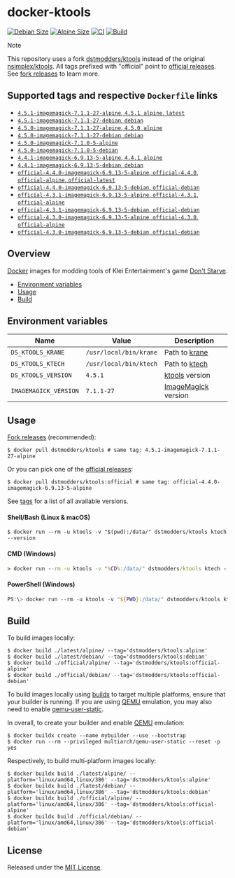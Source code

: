 # docker-ktools

[![Debian Size]](https://hub.docker.com/r/dstmodders/ktools)
[![Alpine Size]](https://hub.docker.com/r/dstmodders/ktools)
[![CI]](https://github.com/dstmodders/docker-ktools/actions/workflows/ci.yml)
[![Build]](https://github.com/dstmodders/docker-ktools/actions/workflows/build.yml)

> [!NOTE]
> This repository uses a fork [dstmodders/ktools] instead of the original
> [nsimplex/ktools]. All tags prefixed with "official" point to
> [official releases]. See [fork releases] to learn more.

## Supported tags and respective `Dockerfile` links

- [`4.5.1-imagemagick-7.1.1-27-alpine`, `4.5.1`, `alpine`, `latest`](https://github.com/dstmodders/docker-ktools/blob/93d8fae0588c2e1075c8cdff365daf191c1e6201/latest/alpine/Dockerfile)
- [`4.5.1-imagemagick-7.1.1-27-debian`, `debian`](https://github.com/dstmodders/docker-ktools/blob/93d8fae0588c2e1075c8cdff365daf191c1e6201/latest/debian/Dockerfile)
- [`4.5.0-imagemagick-7.1.1-27-alpine`, `4.5.0`, `alpine`](https://github.com/dstmodders/docker-ktools/blob/93d8fae0588c2e1075c8cdff365daf191c1e6201/latest/alpine/Dockerfile)
- [`4.5.0-imagemagick-7.1.1-27-debian`, `debian`](https://github.com/dstmodders/docker-ktools/blob/93d8fae0588c2e1075c8cdff365daf191c1e6201/latest/debian/Dockerfile)
- [`4.5.0-imagemagick-7.1.0-5-alpine`](https://github.com/dstmodders/docker-ktools/blob/ef2d40c3fc2e675ca492371e0e539f13449a1846/latest/alpine/Dockerfile)
- [`4.5.0-imagemagick-7.1.0-5-debian`](https://github.com/dstmodders/docker-ktools/blob/ef2d40c3fc2e675ca492371e0e539f13449a1846/latest/debian/Dockerfile)
- [`4.4.1-imagemagick-6.9.13-5-alpine`, `4.4.1`, `alpine`](https://github.com/dstmodders/docker-ktools/blob/93d8fae0588c2e1075c8cdff365daf191c1e6201/latest/alpine/Dockerfile)
- [`4.4.1-imagemagick-6.9.13-5-debian`, `debian`](https://github.com/dstmodders/docker-ktools/blob/93d8fae0588c2e1075c8cdff365daf191c1e6201/latest/debian/Dockerfile)
- [`official-4.4.0-imagemagick-6.9.13-5-alpine`, `official-4.4.0`, `official-alpine`, `official-latest`](https://github.com/dstmodders/docker-ktools/blob/93d8fae0588c2e1075c8cdff365daf191c1e6201/official/alpine/Dockerfile)
- [`official-4.4.0-imagemagick-6.9.13-5-debian`, `official-debian`](https://github.com/dstmodders/docker-ktools/blob/93d8fae0588c2e1075c8cdff365daf191c1e6201/official/debian/Dockerfile)
- [`official-4.3.1-imagemagick-6.9.13-5-alpine`, `official-4.3.1`, `official-alpine`](https://github.com/dstmodders/docker-ktools/blob/93d8fae0588c2e1075c8cdff365daf191c1e6201/official/alpine/Dockerfile)
- [`official-4.3.1-imagemagick-6.9.13-5-debian`, `official-debian`](https://github.com/dstmodders/docker-ktools/blob/93d8fae0588c2e1075c8cdff365daf191c1e6201/official/debian/Dockerfile)
- [`official-4.3.0-imagemagick-6.9.13-5-alpine`, `official-4.3.0`, `official-alpine`](https://github.com/dstmodders/docker-ktools/blob/93d8fae0588c2e1075c8cdff365daf191c1e6201/official/alpine/Dockerfile)
- [`official-4.3.0-imagemagick-6.9.13-5-debian`, `official-debian`](https://github.com/dstmodders/docker-ktools/blob/93d8fae0588c2e1075c8cdff365daf191c1e6201/official/debian/Dockerfile)

## Overview

[Docker] images for modding tools of Klei Entertainment's game
[Don't Starve].

- [Environment variables](#environment-variables)
- [Usage](#usage)
- [Build](#build)

## Environment variables

| Name                  | Value                  | Description           |
| --------------------- | ---------------------- | --------------------- |
| `DS_KTOOLS_KRANE`     | `/usr/local/bin/krane` | Path to [krane]       |
| `DS_KTOOLS_KTECH`     | `/usr/local/bin/ktech` | Path to [ktech]       |
| `DS_KTOOLS_VERSION`   | `4.5.1`                | [ktools] version      |
| `IMAGEMAGICK_VERSION` | `7.1.1-27`             | [ImageMagick] version |

## Usage

[Fork releases] (recommended):

```shell
$ docker pull dstmodders/ktools # same tag: 4.5.1-imagemagick-7.1.1-27-alpine
```

Or you can pick one of the [official releases]:

```shell
$ docker pull dstmodders/ktools:official # same tag: official-4.4.0-imagemagick-6.9.13-5-alpine
```

See [tags] for a list of all available versions.

#### Shell/Bash (Linux & macOS)

```shell
$ docker run --rm -u ktools -v "$(pwd):/data/" dstmodders/ktools ktech --version
```

#### CMD (Windows)

```cmd
> docker run --rm -u ktools -v "%CD%:/data/" dstmodders/ktools ktech --version
```

#### PowerShell (Windows)

```powershell
PS:\> docker run --rm -u ktools -v "${PWD}:/data/" dstmodders/ktools ktech --version
```

## Build

To build images locally:

```shell
$ docker build ./latest/alpine/ --tag='dstmodders/ktools:alpine'
$ docker build ./latest/debian/ --tag='dstmodders/ktools:debian'
$ docker build ./official/alpine/ --tag='dstmodders/ktools:official-alpine'
$ docker build ./official/debian/ --tag='dstmodders/ktools:official-debian'
```

To build images locally using [buildx] to target multiple platforms, ensure that
your builder is running. If you are using [QEMU] emulation, you may also need to
enable [qemu-user-static].

In overall, to create your builder and enable [QEMU] emulation:

```shell
$ docker buildx create --name mybuilder --use --bootstrap
$ docker run --rm --privileged multiarch/qemu-user-static --reset -p yes
```

Respectively, to build multi-platform images locally:

```shell
$ docker buildx build ./latest/alpine/ --platform='linux/amd64,linux/386' --tag='dstmodders/ktools:alpine'
$ docker buildx build ./latest/debian/ --platform='linux/amd64,linux/386' --tag='dstmodders/ktools:debian'
$ docker buildx build ./official/alpine/ --platform='linux/amd64,linux/386' --tag='dstmodders/ktools:official-alpine'
$ docker buildx build ./official/debian/ --platform='linux/amd64,linux/386' --tag='dstmodders/ktools:official-debian'
```

## License

Released under the [MIT License](https://opensource.org/licenses/MIT).

[@nsimplex]: https://github.com/nsimplex
[alpine size]: https://img.shields.io/docker/image-size/dstmodders/ktools/alpine?label=alpine%20size&logo=docker
[build]: https://img.shields.io/github/actions/workflow/status/dstmodders/docker-ktools/build.yml?branch=main&label=build&logo=github
[buildx]: https://github.com/docker/buildx
[ci]: https://img.shields.io/github/actions/workflow/status/dstmodders/docker-ktools/ci.yml?branch=main&label=ci&logo=github
[debian size]: https://img.shields.io/docker/image-size/dstmodders/ktools/debian?label=debian%20size&logo=docker
[docker]: https://www.docker.com/
[don't starve]: https://www.klei.com/games/dont-starve
[dstmodders/ktools]: https://github.com/dstmodders/ktools
[fork releases]: https://github.com/dstmodders/ktools/releases
[gcc]: https://gcc.gnu.org/
[imagemagick]: https://imagemagick.org/index.php
[krane]: https://github.com/nsimplex/ktools#krane
[ktech]: https://github.com/nsimplex/ktools#ktech
[ktools]: https://github.com/nsimplex/ktools
[latest state]: https://github.com/nsimplex/ktools/tree/a1d1362bdb2b9aa9146d7177fbf0e351eab414ba
[nsimplex/ktools]: https://github.com/nsimplex/ktools
[official releases]: https://github.com/nsimplex/ktools/releases
[official]: https://github.com/nsimplex/ktools/releases
[qemu-user-static]: https://github.com/multiarch/qemu-user-static
[qemu]: https://www.qemu.org/
[tags]: https://hub.docker.com/r/dstmodders/ktools/tags
[v4.4.0]: https://github.com/dstmodders/ktools/releases/tag/4.4.0
[v4.4.1]: https://github.com/dstmodders/ktools/releases/tag/v4.4.1
